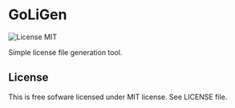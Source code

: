 # GoLiGen

![License MIT](https://img.shields.io/badge/license-MIT-blue.svg)

Simple license file generation tool.

## License

This is free sofware licensed under MIT license. See LICENSE file.
